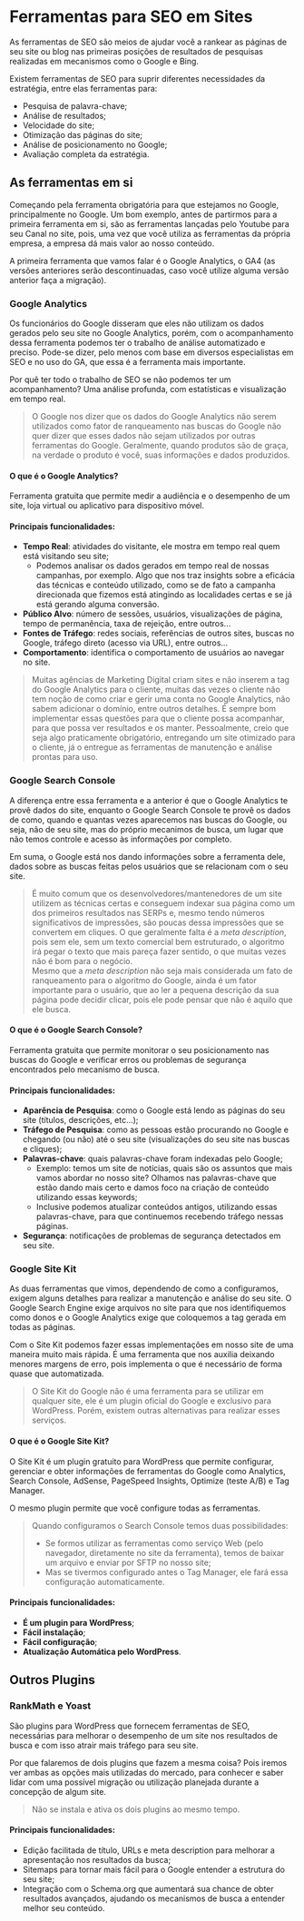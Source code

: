 # Ferramentas para SEO em Sites

As ferramentas de SEO são meios de ajudar você a rankear as páginas de seu site ou blog nas primeiras posições de resultados de pesquisas realizadas em mecanismos como o Google e Bing.

Existem ferramentas de SEO para suprir diferentes necessidades da estratégia, entre elas ferramentas para:

- Pesquisa de palavra-chave;
- Análise de resultados;
- Velocidade do site;
- Otimização das páginas do site;
- Análise de posicionamento no Google;
- Avaliação completa da estratégia.

## As ferramentas em si

Começando pela ferramenta obrigatória para que estejamos no Google, principalmente no Google. Um bom exemplo, antes de partirmos para a primeira ferramenta em si, são as ferramentas lançadas pelo Youtube para seu Canal no site, pois, uma vez que você utiliza as ferramentas da própria empresa, a empresa dá mais valor ao nosso conteúdo.

A primeira ferramenta que vamos falar é o Google Analytics, o GA4 (as versões anteriores serão descontinuadas, caso você utilize alguma versão anterior faça a migração).

### Google Analytics

Os funcionários do Google disseram que eles não utilizam os dados gerados pelo seu site no Google Analytics, porém, com o acompanhamento dessa ferramenta podemos ter o trabalho de análise automatizado e preciso. Pode-se dizer, pelo menos com base em diversos especialistas em SEO e no uso do GA, que essa é a ferramenta mais importante.

Por quê ter todo o trabalho de SEO se não podemos ter um acompanhamento? Uma análise profunda, com estatísticas e visualização em tempo real.

> O Google nos dizer que os dados do Google Analytics não serem utilizados como fator de ranqueamento nas buscas do Google não quer dizer que esses dados não sejam utilizados por outras ferramentas do Google. Geralmente, quando produtos são de graça, na verdade o produto é você, suas informações e dados produzidos.

#### O que é o Google Analytics?

Ferramenta gratuita que permite medir a audiência e o desempenho de um site, loja virtual ou aplicativo para dispositivo móvel.

#### Principais funcionalidades:

- **Tempo Real**: atividades do visitante, ele mostra em tempo real quem está visitando seu site;
  - Podemos analisar os dados gerados em tempo real de nossas campanhas, por exemplo. Algo que nos traz insights sobre a eficácia das técnicas e conteúdo utilizado, como se de fato a campanha direcionada que fizemos está atingindo as localidades certas e se já está gerando alguma conversão.
- **Público Alvo**: número de sessões, usuários, visualizações de página, tempo de permanência, taxa de rejeição, entre outros...
- **Fontes de Tráfego**: redes sociais, referências de outros sites, buscas no Google, tráfego direto (acesso via URL), entre outros...
- **Comportamento**: identifica o comportamento de usuários ao navegar no site.

> Muitas agências de Marketing Digital criam sites e não inserem a tag do Google Analytics para o cliente, muitas das vezes o cliente não tem noção de como criar e gerir uma conta no Google Analytics, não sabem adicionar o domínio, entre outros detalhes. É sempre bom implementar essas questões para que o cliente possa acompanhar, para que possa ver resultados e os manter. Pessoalmente, creio que seja algo praticamente obrigatório, entregando um site otimizado para o cliente, já o entregue as ferramentas de manutenção e análise prontas para uso.

### Google Search Console

A diferença entre essa ferramenta e a anterior é que o Google Analytics te provê dados do site, enquanto o Google Search Console te provê os dados de como, quando e quantas vezes aparecemos nas buscas do Google, ou seja, não de seu site, mas do próprio mecanimos de busca, um lugar que não temos controle e acesso às informações por completo.

Em suma, o Google está nos dando informações sobre a ferramenta dele, dados sobre as buscas feitas pelos usuários que se relacionam com o seu site.

> É muito comum que os desenvolvedores/mantenedores de um site utilizem as técnicas certas e conseguem indexar sua página como um dos primeiros resultados nas SERPs e, mesmo tendo números significativos de impressões, são poucas dessa impressões que se convertem em cliques. O que geralmente falta é a _meta description_, pois sem ele, sem um texto comercial bem estruturado, o algoritmo irá pegar o texto que mais pareça fazer sentido, o que muitas vezes não é bom para o negócio. <br>
> Mesmo que a _meta description_ não seja mais considerada um fato de ranqueamento para o algoritmo do Google, ainda é um fator importante para o usuário, que ao ler a pequena descrição da sua página pode decidir clicar, pois ele pode pensar que não é aquilo que ele busca.

#### O que é o Google Search Console?

Ferramenta gratuita que permite monitorar o seu posicionamento nas buscas do Google e verificar erros ou problemas de segurança encontrados pelo mecanismo de busca.

#### Principais funcionalidades:

- **Aparência de Pesquisa**: como o Google está lendo as páginas do seu site (títulos, descrições, etc...);
- **Tráfego de Pesquisa**: como as pessoas estão procurando no Google e chegando (ou não) até o seu site (visualizações do seu site nas buscas e cliques);
- **Palavras-chave**: quais palavras-chave foram indexadas pelo Google;
  - Exemplo: temos um site de notícias, quais são os assuntos que mais vamos abordar no nosso site? Olhamos nas palavras-chave que estão dando mais certo e damos foco na criação de conteúdo utilizando essas keywords;
  - Inclusive podemos atualizar conteúdos antigos, utilizando essas palavras-chave, para que continuemos recebendo tráfego nessas páginas.
- **Segurança**: notificações de problemas de segurança detectados em seu site.

### Google Site Kit

As duas ferramentas que vimos, dependendo de como a configuramos, exigem alguns detalhes para realizar a manutenção e análise do seu site. O Google Search Engine exige arquivos no site para que nos identifiquemos como donos e o Google Analytics exige que coloquemos a tag gerada em todas as páginas.

Com o Site Kit podemos fazer essas implementações em nosso site de uma maneira muito mais rápida. É uma ferramenta que nos auxilia deixando menores margens de erro, pois implementa o que é necessário de forma quase que automatizada.

> O Site Kit do Google não é uma ferramenta para se utilizar em qualquer site, ele é um plugin oficial do Google e exclusivo para WordPress. Porém, existem outras alternativas para realizar esses serviços.

#### O que é o Google Site Kit?

O Site Kit é um plugin gratuito para WordPress que permite configurar, gerenciar e obter informações de ferramentas do Google como Analytics, Search Console, AdSense, PageSpeed Insights, Optimize (teste A/B) e Tag Manager.

O mesmo plugin permite que você configure todas as ferramentas.

> Quando configuramos o Search Console temos duas possibilidades:<br>
>
> - Se formos utilizar as ferramentas como serviço Web (pelo navegador, diretamente no site da ferramenta), temos de baixar um arquivo e enviar por SFTP no nosso site;
> - Mas se tivermos configurado antes o Tag Manager, ele fará essa configuração automaticamente.

#### Principais funcionalidades:

- **É um plugin para WordPress**;
- **Fácil instalação**;
- **Fácil configuração**;
- **Atualização Automática pelo WordPress**.

## Outros Plugins

### RankMath e Yoast

São plugins para WordPress que fornecem ferramentas de SEO, necessárias para melhorar o desempenho de um site nos resultados de busca e com isso atrair mais tráfego para seu site.

Por que falaremos de dois plugins que fazem a mesma coisa? Pois iremos ver ambas as opções mais utilizadas do mercado, para conhecer e saber lidar com uma possível migração ou utilização planejada durante a concepção de algum site.

> Não se instala e ativa os dois plugins ao mesmo tempo.

#### Principais funcionalidades:

- Edição facilitada de título, URLs e meta description para melhorar a apresentação nos resultados da busca;
- Sitemaps para tornar mais fácil para o Google entender a estrutura do seu site;
- Integração com o Schema.org que aumentará sua chance de obter resultados avançados, ajudando os mecanismos de busca a entender melhor seu conteúdo.
